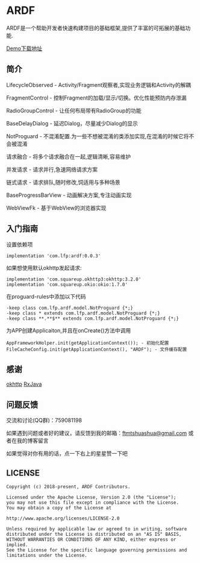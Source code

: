 # ARDF

ARDF是一个帮助开发者快速构建项目的基础框架,提供了丰富的可拓展的基础功能.

[Demo下载地址](https://fir.im/l7b4)

**简介**
--------
LifecycleObserved - Activity/Fragment观察者,实现业务逻辑和Activity的解耦

FragmentControl - 控制Fragment的加载/显示/切换。优化性能预防内存泄漏

RadioGroupControl - 让任何布局带有RadioGroup的功能

BaseDelayDialog - 延迟Dialog，尽量减少Dialog的显示

NotProguard - 不混淆配置.为一些不想被混淆的类添加实现,在混淆的时候它将不会被混淆

请求融合 - 将多个请求融合在一起,逻辑清晰,容易维护

并发请求 - 请求并行,急速网络请求方案

链式请求 - 请求排队,随时修改,饲适用与多种场景

BaseProgressBarView - 动画解决方案,专注动画实现

WebViewFk - 基于WebView的浏览器实现

**入门指南**
--------
设置依赖项
```
implementation 'com.lfp:ardf:0.0.3'
```
如果想使用默认okhttp发起请求:
```
implementation 'com.squareup.okhttp3:okhttp:3.2.0'
implementation 'com.squareup.okio:okio:1.7.0'
```

在proguard-rules中添加以下代码
```
-keep class com.lfp.ardf.model.NotProguard {*;}
-keep class * extends com.lfp.ardf.model.NotProguard {*;}
-keep class **.**$** extends com.lfp.ardf.model.NotProguard {*;}
```

为APP创建Applicaiton,并且在onCreate()方法中调用
```
AppFrameworkHolper.init(getApplicationContext()); - 初始化配置
FileCacheConfig.init(getApplicationContext(), "ARDF"); - 文件缓存配置
```

**感谢**
--------
[okhttp](https://github.com/square/okhttp)
[RxJava](https://github.com/ReactiveX/RxJava)

**问题反馈**
--------
交流和讨论(QQ群)：759081198

如果遇到问题或者好的建议，请反馈到我的邮箱：ftmtshuashua@gmail.com 或者在我的博客留言

如果觉得对你有用的话，点一下右上的星星赞一下吧

**LICENSE**
--------
```
Copyright (c) 2018-present, ARDF Contributors.

Licensed under the Apache License, Version 2.0 (the "License");
you may not use this file except in compliance with the License.
You may obtain a copy of the License at

http://www.apache.org/licenses/LICENSE-2.0

Unless required by applicable law or agreed to in writing, software
distributed under the License is distributed on an "AS IS" BASIS,
WITHOUT WARRANTIES OR CONDITIONS OF ANY KIND, either express or implied.
See the License for the specific language governing permissions and
limitations under the License.
```

